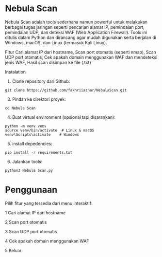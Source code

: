 # **Nebula Scan**

Nebula Scan adalah tools sederhana namun powerful untuk melakukan berbagai tugas jaringan seperti pencarian alamat IP, 
pemindaian port, pemindaian UDP, dan deteksi WAF (Web Application Firewall). Tools ini ditulis dalam Python dan dirancang agar mudah digunakan serta berjalan di Windows, macOS, dan Linux (termasuk Kali Linux).

Fitur
Cari alamat IP dari hostname, Scan port otomatis (seperti nmap), Scan UDP port otomatis, Cek apakah domain menggunakan WAF dan mendeteksi jenis WAF,
Hasil scan disimpan ke file (.txt)

Instalation
1. Clone repository dari Github:

```git clone https://github.com/fakhriiazhar/NebulaScan.git```

3. Pindah ke direktori proyek:

```cd Nebula Scan```

4. Buat virtual environment (opsional tapi disarankan):
```
python -m venv venv
source venv/bin/activate  # Linux & macOS
venv\Scripts\activate    # Windows
```

5. install depedencies:

```pip install -r requirements.txt```

6. Jalankan tools:

```python3 Nebula Scan.py```

# **Penggunaan**

Pilih fitur yang tersedia dari menu interaktif:

1 Cari alamat IP dari hostname

2 Scan port otomatis

3 Scan UDP port otomatis

4 Cek apakah domain menggunakan WAF

5 Keluar
